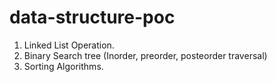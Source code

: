 # data-structure-poc

1. Linked List Operation.
2. Binary Search tree (Inorder, preorder, posteorder traversal)
3. Sorting Algorithms.